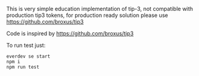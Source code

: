 This is very simple education implementation of tip-3, not compatible with production tip3 tokens, 
for production ready solution please use https://github.com/broxus/tip3

Code is inspired by https://github.com/broxus/tip3

To run test just:

```
everdev se start 
npm i
npm run test
```

